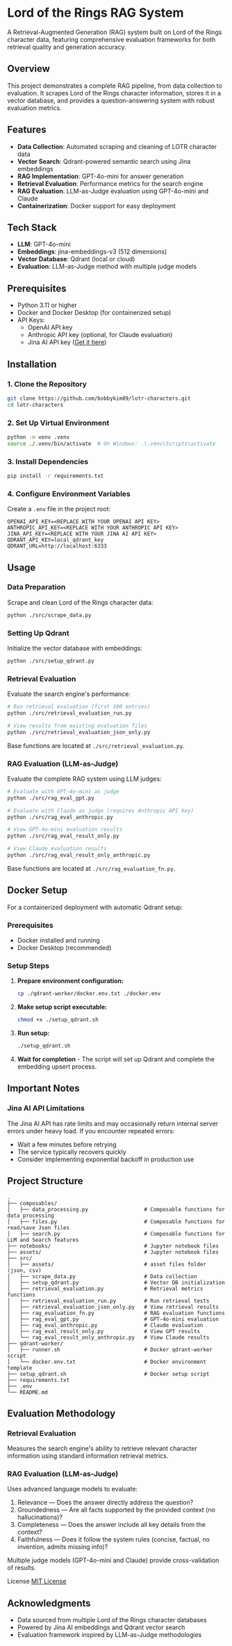 # Lord of the Rings RAG System

A Retrieval-Augmented Generation (RAG) system built on Lord of the Rings character data, featuring comprehensive evaluation frameworks for both retrieval quality and generation accuracy.

## Overview

This project demonstrates a complete RAG pipeline, from data collection to evaluation. It scrapes Lord of the Rings character information, stores it in a vector database, and provides a question-answering system with robust evaluation metrics.

## Features

- **Data Collection**: Automated scraping and cleaning of LOTR character data
- **Vector Search**: Qdrant-powered semantic search using Jina embeddings
- **RAG Implementation**: GPT-4o-mini for answer generation
- **Retrieval Evaluation**: Performance metrics for the search engine
- **RAG Evaluation**: LLM-as-Judge evaluation using GPT-4o-mini and Claude
- **Containerization**: Docker support for easy deployment

## Tech Stack

- **LLM**: GPT-4o-mini
- **Embeddings**: jina-embeddings-v3 (512 dimensions)
- **Vector Database**: Qdrant (local or cloud)
- **Evaluation**: LLM-as-Judge method with multiple judge models

## Prerequisites

- Python 3.11 or higher
- Docker and Docker Desktop (for containerized setup)
- API Keys:
  - OpenAI API key
  - Anthropic API key (optional, for Claude evaluation)
  - Jina AI API key ([Get it here](https://jina.ai/))

## Installation

### 1. Clone the Repository

```bash
git clone https://github.com/bobbykim89/lotr-characters.git
cd lotr-characters
```

### 2. Set Up Virtual Environment

```bash
python -m venv .venv
source ./.venv/bin/activate  # On Windows: .\.venv\Scripts\activate
```

### 3. Install Dependencies

```bash
pip install -r requirements.txt
```

### 4. Configure Environment Variables

Create a `.env` file in the project root:

```env
OPENAI_API_KEY=<REPLACE WITH YOUR OPENAI API KEY>
ANTHROPIC_API_KEY=<REPLACE WITH YOUR ANTHROPIC API KEY>
JINA_API_KEY=<REPLACE WITH YOUR JINA AI API KEY>
QDRANT_API_KEY=local_qdrant_key
QDRANT_URL=http://localhost:6333
```

## Usage

### Data Preparation

Scrape and clean Lord of the Rings character data:

```bash
python ./src/scrape_data.py
```

### Setting Up Qdrant

Initialize the vector database with embeddings:

```bash
python ./src/setup_qdrant.py
```

### Retrieval Evaluation

Evaluate the search engine's performance:

```bash
# Run retrieval evaluation (first 100 entries)
python ./src/retrieval_evaluation_run.py

# View results from existing evaluation files
python ./src/retrieval_evaluation_json_only.py
```

Base functions are located at `./src/retrieval_evaluation.py`.

### RAG Evaluation (LLM-as-Judge)

Evaluate the complete RAG system using LLM judges:

```bash
# Evaluate with GPT-4o-mini as judge
python ./src/rag_eval_gpt.py

# Evaluate with Claude as judge (requires Anthropic API key)
python ./src/rag_eval_anthropic.py

# View GPT-4o-mini evaluation results
python ./src/rag_eval_result_only.py

# View Claude evaluation results
python ./src/rag_eval_result_only_anthropic.py
```

Base functions are located at `./src/rag_evaluation_fn.py`.

## Docker Setup

For a containerized deployment with automatic Qdrant setup:

### Prerequisites

- Docker installed and running
- Docker Desktop (recommended)

### Setup Steps

1. **Prepare environment configuration:**
   ```bash
   cp ./qdrant-worker/docker.env.txt ./docker.env
   ```

2. **Make setup script executable:**
   ```bash
   chmod +x ./setup_qdrant.sh
   ```

3. **Run setup:**
   ```bash
   ./setup_qdrant.sh
   ```

4. **Wait for completion** - The script will set up Qdrant and complete the embedding upsert process.

## Important Notes

### Jina AI API Limitations

The Jina AI API has rate limits and may occasionally return internal server errors under heavy load. If you encounter repeated errors:

- Wait a few minutes before retrying
- The service typically recovers quickly
- Consider implementing exponential backoff in production use

## Project Structure

```
.
├── composables/
│   ├── data_processing.py                  # Composable functions for data processing
│   ├── files.py                            # Composable functions for read/save Json files
│   ├── search.py                           # Composable functions for LLM and Search features
├── notebooks/                              # Jupyter notebook files
├── assets/                                 # Jupyter notebook files
├── src/
│   ├── assets/                             # asset files folder (json, csv)
│   ├── scrape_data.py                      # Data collection
│   ├── setup_qdrant.py                     # Vector DB initialization
│   ├── retrieval_evaluation.py             # Retrieval metrics functions
│   ├── retrieval_evaluation_run.py         # Run retrieval tests
│   ├── retrieval_evaluation_json_only.py   # View retrieval results
│   ├── rag_evaluation_fn.py                # RAG evaluation functions
│   ├── rag_eval_gpt.py                     # GPT-4o-mini evaluation
│   ├── rag_eval_anthropic.py               # Claude evaluation
│   ├── rag_eval_result_only.py             # View GPT results
│   └── rag_eval_result_only_anthropic.py   # View Claude results
├── qdrant-worker/
│   ├── runner.sh                           # Docker qdrant-worker script
│   └── docker.env.txt                      # Docker environment template
├── setup_qdrant.sh                         # Docker setup script
├── requirements.txt
├── .env
└── README.md
```

## Evaluation Methodology

### Retrieval Evaluation

Measures the search engine's ability to retrieve relevant character information using standard information retrieval metrics.

### RAG Evaluation (LLM-as-Judge)

Uses advanced language models to evaluate:

1. Relevance — Does the answer directly address the question?
2. Groundedness — Are all facts supported by the provided context (no hallucinations)?
3. Completeness — Does the answer include all key details from the context?
4. Faithfulness — Does it follow the system rules (concise, factual, no invention, admits missing info)?

Multiple judge models (GPT-4o-mini and Claude) provide cross-validation of results.

License
[MIT License](https://github.com/bobbykim89/lotr-characters/blob/master/LICENSE.md)

## Acknowledgments

- Data sourced from multiple Lord of the Rings character databases
- Powered by Jina AI embeddings and Qdrant vector search
- Evaluation framework inspired by LLM-as-Judge methodologies
